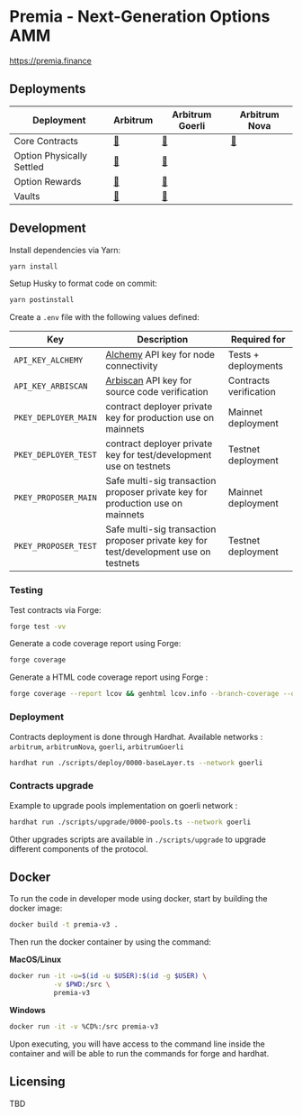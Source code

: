 # Premia - Next-Generation Options AMM

https://premia.finance

## Deployments

| Deployment                | Arbitrum                                             | Arbitrum Goerli                                            | Arbitrum Nova                                    |
| ------------------------- | ---------------------------------------------------- | ---------------------------------------------------------- | ------------------------------------------------ |
| Core Contracts            | [📜](utils/deployment/arbitrum/coreTable.md)         | [📜](utils/deployment/arbitrumGoerli/coreTable.md)         | [📜](utils/deployment/arbitrumNova/coreTable.md) |
| Option Physically Settled | [📜](utils/deployment/arbitrum/optionPSTable.md)     | [📜](utils/deployment/arbitrumGoerli/optionPSTable.md)     |                                                  |
| Option Rewards            | [📜](utils/deployment/arbitrum/optionRewardTable.md) | [📜](utils/deployment/arbitrumGoerli/optionRewardTable.md) |                                                  |
| Vaults                    | [📜](utils/deployment/arbitrum/vaultsTable.md)       | [📜](utils/deployment/arbitrumGoerli/vaultsTable.md)       |                                                  |

<!---
 | Arbitrum Mainnet | [📜](./docs/deployments/ARBITRUM.md) |
-->

## Development

Install dependencies via Yarn:

```bash
yarn install
```

Setup Husky to format code on commit:

```bash
yarn postinstall
```

Create a `.env` file with the following values defined:

| Key                  | Description                                                                          | Required for           |
| -------------------- | ------------------------------------------------------------------------------------ | ---------------------- |
| `API_KEY_ALCHEMY`    | [Alchemy](https://www.alchemy.com/) API key for node connectivity                    | Tests + deployments    |
| `API_KEY_ARBISCAN`   | [Arbiscan](https://arbiscan.io//) API key for source code verification               | Contracts verification |
| `PKEY_DEPLOYER_MAIN` | contract deployer private key for production use on mainnets                         | Mainnet deployment     |
| `PKEY_DEPLOYER_TEST` | contract deployer private key for test/development use on testnets                   | Testnet deployment     |
| `PKEY_PROPOSER_MAIN` | Safe multi-sig transaction proposer private key for production use on mainnets       | Mainnet deployment     |
| `PKEY_PROPOSER_TEST` | Safe multi-sig transaction proposer private key for test/development use on testnets | Testnet deployment     |

### Testing

Test contracts via Forge:

```bash
forge test -vv
```

Generate a code coverage report using Forge:

```bash
forge coverage
```

Generate a HTML code coverage report using Forge :

```bash
forge coverage --report lcov && genhtml lcov.info --branch-coverage --output-dir coverage
```

### Deployment

Contracts deployment is done through Hardhat.
Available networks : `arbitrum`, `arbitrumNova`, `goerli`, `arbitrumGoerli`

```bash
hardhat run ./scripts/deploy/0000-baseLayer.ts --network goerli
```

### Contracts upgrade

Example to upgrade pools implementation on goerli network :

```bash
hardhat run ./scripts/upgrade/0000-pools.ts --network goerli
```

Other upgrades scripts are available in `./scripts/upgrade` to upgrade different components of the protocol.

## Docker

To run the code in developer mode using docker, start by building the docker image:

```bash
docker build -t premia-v3 .
```

Then run the docker container by using the command:

**MacOS/Linux**

```bash
docker run -it -u=$(id -u $USER):$(id -g $USER) \
           -v $PWD:/src \
           premia-v3
```

**Windows**

```bash
docker run -it -v %CD%:/src premia-v3
```

Upon executing, you will have access to the command line inside the container and will be able to run the commands for forge and hardhat.

## Licensing

TBD
